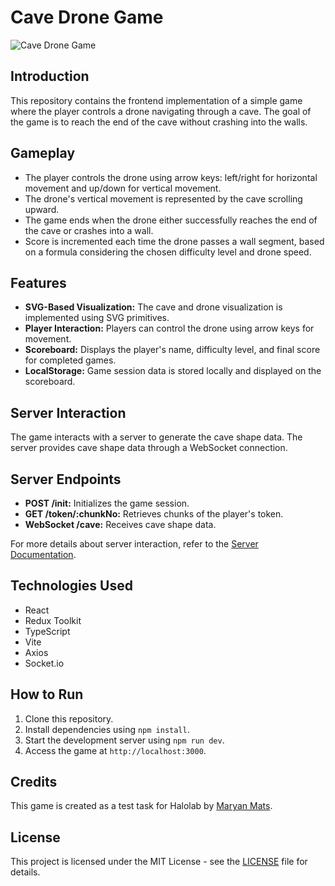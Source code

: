 # Cave Drone Game

![Cave Drone Game](https://maryanmats.github.io/halolab-tt/)

## Introduction

This repository contains the frontend implementation of a simple game where the player controls a drone navigating through a cave. The goal of the game is to reach the end of the cave without crashing into the walls.

## Gameplay

- The player controls the drone using arrow keys: left/right for horizontal movement and up/down for vertical movement.
- The drone's vertical movement is represented by the cave scrolling upward.
- The game ends when the drone either successfully reaches the end of the cave or crashes into a wall.
- Score is incremented each time the drone passes a wall segment, based on a formula considering the chosen difficulty level and drone speed.

## Features

- **SVG-Based Visualization:** The cave and drone visualization is implemented using SVG primitives.
- **Player Interaction:** Players can control the drone using arrow keys for movement.
- **Scoreboard:** Displays the player's name, difficulty level, and final score for completed games.
- **LocalStorage:** Game session data is stored locally and displayed on the scoreboard.

## Server Interaction

The game interacts with a server to generate the cave shape data. The server provides cave shape data through a WebSocket connection.

## Server Endpoints

- **POST /init:** Initializes the game session.
- **GET /token/:chunkNo:** Retrieves chunks of the player's token.
- **WebSocket /cave:** Receives cave shape data.

For more details about server interaction, refer to the [Server Documentation](https://cave-drone-server.shtoa.xyz).

## Technologies Used

- React
- Redux Toolkit
- TypeScript
- Vite
- Axios
- Socket.io

## How to Run

1. Clone this repository.
2. Install dependencies using `npm install`.
3. Start the development server using `npm run dev`.
4. Access the game at `http://localhost:3000`.

## Credits

This game is created as a test task for Halolab by [Maryan Mats](https://github.com/maryanmats).

## License

This project is licensed under the MIT License - see the [LICENSE](LICENSE) file for details.

